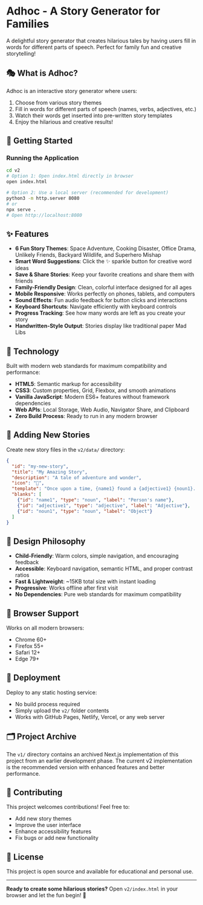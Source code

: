 # Adhoc - A Story Generator for Families

A delightful story generator that creates hilarious tales by having users fill in words for different parts of speech. Perfect for family fun and creative storytelling!

## 🎭 What is Adhoc?

Adhoc is an interactive story generator where users:
1. Choose from various story themes
2. Fill in words for different parts of speech (names, verbs, adjectives, etc.)
3. Watch their words get inserted into pre-written story templates
4. Enjoy the hilarious and creative results!

## 🚀 Getting Started

### Running the Application
```bash
cd v2
# Option 1: Open index.html directly in browser
open index.html

# Option 2: Use a local server (recommended for development)
python3 -m http.server 8080
# or
npx serve .
# Open http://localhost:8080
```

## ✨ Features

- **6 Fun Story Themes**: Space Adventure, Cooking Disaster, Office Drama, Unlikely Friends, Backyard Wildlife, and Superhero Mishap
- **Smart Word Suggestions**: Click the ✨ sparkle button for creative word ideas
- **Save & Share Stories**: Keep your favorite creations and share them with friends
- **Family-Friendly Design**: Clean, colorful interface designed for all ages
- **Mobile Responsive**: Works perfectly on phones, tablets, and computers
- **Sound Effects**: Fun audio feedback for button clicks and interactions
- **Keyboard Shortcuts**: Navigate efficiently with keyboard controls
- **Progress Tracking**: See how many words are left as you create your story
- **Handwritten-Style Output**: Stories display like traditional paper Mad Libs

## 🎨 Technology

Built with modern web standards for maximum compatibility and performance:
- **HTML5**: Semantic markup for accessibility
- **CSS3**: Custom properties, Grid, Flexbox, and smooth animations
- **Vanilla JavaScript**: Modern ES6+ features without framework dependencies
- **Web APIs**: Local Storage, Web Audio, Navigator Share, and Clipboard
- **Zero Build Process**: Ready to run in any modern browser

## 📝 Adding New Stories

Create new story files in the `v2/data/` directory:

```json
{
  "id": "my-new-story",
  "title": "My Amazing Story",
  "description": "A tale of adventure and wonder",
  "icon": "🌟",
  "template": "Once upon a time, {name1} found a {adjective1} {noun1}...",
  "blanks": [
    {"id": "name1", "type": "noun", "label": "Person's name"},
    {"id": "adjective1", "type": "adjective", "label": "Adjective"},
    {"id": "noun1", "type": "noun", "label": "Object"}
  ]
}
```

## 🎯 Design Philosophy

- **Child-Friendly**: Warm colors, simple navigation, and encouraging feedback
- **Accessible**: Keyboard navigation, semantic HTML, and proper contrast ratios
- **Fast & Lightweight**: ~15KB total size with instant loading
- **Progressive**: Works offline after first visit
- **No Dependencies**: Pure web standards for maximum compatibility

## 📱 Browser Support

Works on all modern browsers:
- Chrome 60+
- Firefox 55+
- Safari 12+
- Edge 79+

## 🚀 Deployment

Deploy to any static hosting service:
- No build process required
- Simply upload the `v2/` folder contents
- Works with GitHub Pages, Netlify, Vercel, or any web server

## 🗂️ Project Archive

The `v1/` directory contains an archived Next.js implementation of this project from an earlier development phase. The current v2 implementation is the recommended version with enhanced features and better performance.

## 🤝 Contributing

This project welcomes contributions! Feel free to:
- Add new story themes
- Improve the user interface
- Enhance accessibility features
- Fix bugs or add new functionality

## 📄 License

This project is open source and available for educational and personal use.

---

**Ready to create some hilarious stories?** Open `v2/index.html` in your browser and let the fun begin! 🎉